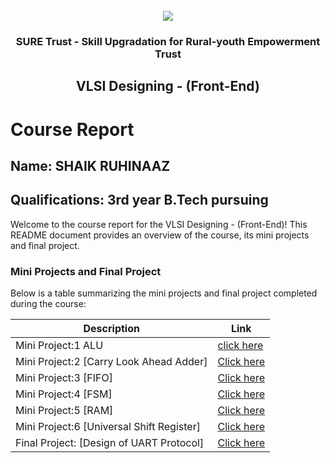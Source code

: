 <!-- PROJECT LOGO -->
<br />

<div align="center">
   <img src='https://user-images.githubusercontent.com/73131499/166115643-d3187f47-d38f-41b2-ae42-5ecbbc60de14.png' />


<h3 align="center">SURE Trust - Skill Upgradation for Rural-youth Empowerment Trust</h3>
  <h2>VLSI Designing - (Front-End)</h2>
</div>

# Course Report

## Name: SHAIK RUHINAAZ


## Qualifications: 3rd year B.Tech pursuing

Welcome to the course report for the VLSI Designing - (Front-End)! This README document provides an overview of the course, its mini projects and final project.

### Mini Projects and Final Project

Below is a table summarizing the mini projects and final project completed during the course:

| Description                                  | Link                                    |
|----------------------------------------------|-----------------------------------------|
| Mini Project:1 ALU                      |[click here](https://github.com/Ruhinaazshaik/G9_VLSI/tree/main/Mini%20Projects/SHAIKRUHINAAZ/ALU)              |           
| Mini Project:2 [Carry Look Ahead Adder] |[Click here](https://github.com/Ruhinaazshaik/G9_VLSI/tree/main/Mini%20Projects/SHAIKRUHINAAZ/Carry%20Look%20Ahead%20Adder) |                    
| Mini Project:3 [FIFO]                   |[Click here](https://github.com/Ruhinaazshaik/G9_VLSI/tree/main/Mini%20Projects/SHAIKRUHINAAZ/FIFO)               |
| Mini Project:4 [FSM]                    |[Click here](https://github.com/Ruhinaazshaik/G9_VLSI/tree/main/Mini%20Projects/SHAIKRUHINAAZ/FSM)                 |                 
| Mini Project:5 [RAM]                    |[Click here](https://github.com/Ruhinaazshaik/G9_VLSI/tree/main/Mini%20Projects/SHAIKRUHINAAZ/Ram)                  |                
| Mini Project:6 [Universal Shift Register]|[Click here](https://github.com/Ruhinaazshaik/G9_VLSI/tree/main/Mini%20Projects/SHAIKRUHINAAZ/universal%20register)   |             
| Final Project: [Design of UART Protocol]|[Click here](https://github.com/sure-trust/G9_VLSI/tree/main/Final%20Capstone%20Project/SHAIKRUHINAAZ/MAJOR%20PROJECT)|

